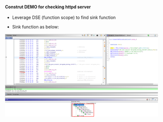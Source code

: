 #### Construt DEMO for checking httpd server

* Leverage DSE (function scope) to find sink function

* Sink function as below:

![image](sink-func.png)
